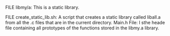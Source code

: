 FILE libmy/a: This is a static library.

FILE create_static_lib.sh: A script that creates a static library called liball.a
from all the .c files that are in the current directory.
Main.h File: I sthe heade file containing all prototypes of the functions stored in the libmy.a library.
